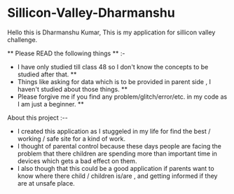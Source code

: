 # Sillicon-Valley-Dharmanshu
Hello this is Dharmanshu Kumar,
This is my application for sillicon valley challenge.


** Please READ the following things ** :-
* I have only studied till class 48 so I don't know the concepts to be studied after that. **
* Things like asking for data which is to be provided in parent side , I haven't studied about those things. **
* Please forgive me if you find any problem/glitch/error/etc. in my code as I am just a beginner. **

About this project :--
* I created this application as I stuggeled in my life for find the best / working / safe site for a kind of work.
* I thought of parental control because these days people are facing the problem that there children are spending more than important time in devices which gets a bad effect on them.
* I also though that this could be a good application if parents want to know where there child / children is/are , and getting informed if they are at unsafe place.

